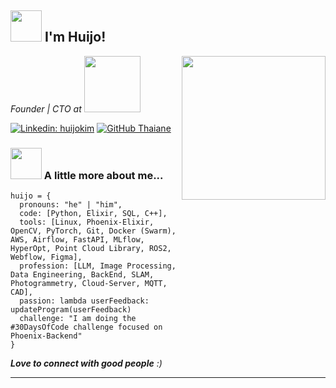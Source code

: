 <h2> <img src="https://media.giphy.com/media/MPxg9U887PS0B8XT4J/giphy.gif" width="50"> I'm Huijo!</h2>
<img align='right' src="https://media.giphy.com/media/bAQH7WXKqtIBrPs7sR/giphy.gif" width="230">
<p><em>Founder | CTO at <a href="https://www.hexafarms.com"><img src="https://uploads-ssl.webflow.com/63a4be61a711d89302c426e0/63b1b714b337a6828e218a69_logo-hd-in-black-p-2000.png" width="90"></a>
</em></p>

[![Linkedin: huijokim](https://img.shields.io/badge/-ccomkhj-blue?style=flat-square&logo=Linkedin&logoColor=white&link=https://www.linkedin.com/in/khj17/)](https://www.linkedin.com/in/khj17/)
[![GitHub Thaiane](https://img.shields.io/github/followers/ccomkhj?label=follow&style=social)](https://github.com/ccomkhj)


### <img src="https://media.giphy.com/media/SZHwh5YOmhJ3MVyhtD/giphy.gif" width="50"> A little more about me...  

```
huijo = {
  pronouns: "he" | "him",
  code: [Python, Elixir, SQL, C++],
  tools: [Linux, Phoenix-Elixir, OpenCV, PyTorch, Git, Docker (Swarm), AWS, Airflow, FastAPI, MLflow, HyperOpt, Point Cloud Library, ROS2, Webflow, Figma],
  profession: [LLM, Image Processing, Data Engineering, BackEnd, SLAM, Photogrammetry, Cloud-Server, MQTT, CAD],
  passion: lambda userFeedback: updateProgram(userFeedback)
  challenge: "I am doing the #30DaysOfCode challenge focused on Phoenix-Backend"
}
```

<em><b>Love to connect with good people</b> :)</em> 

---

